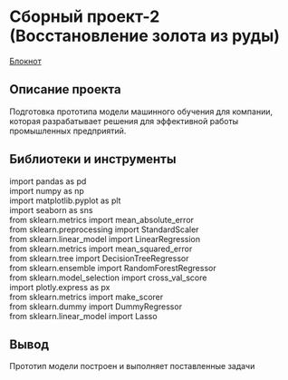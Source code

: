 # Сборный проект-2 (Восстановление золота из руды)

[Блокнот](https://github.com/qqaazz112211/yandex-practicum-Data-Science-bootcamp/blob/main/prefabricated_project_2/Prefabricated%20project%202.ipynb)

## Описание проекта

Подготовка прототипа модели машинного обучения для компании, которая разрабатывает решения для эффективной работы промышленных предприятий.

## Библиотеки и инструменты

import pandas as pd  
import numpy as np  
import matplotlib.pyplot as plt  
import seaborn as sns  
from sklearn.metrics import mean_absolute_error  
from sklearn.preprocessing import StandardScaler  
from sklearn.linear_model import LinearRegression  
from sklearn.metrics import mean_squared_error  
from sklearn.tree import DecisionTreeRegressor  
from sklearn.ensemble import RandomForestRegressor  
from sklearn.model_selection import cross_val_score  
import plotly.express as px  
from sklearn.metrics import make_scorer  
from sklearn.dummy import DummyRegressor  
from sklearn.linear_model import Lasso  

## Вывод

Прототип модели построен и выполняет поставленные задачи
